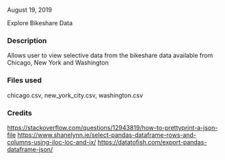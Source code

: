 August 19, 2019

Explore Bikeshare Data

### Description
Allows user to view selective data from the bikeshare data available from Chicago, New York and Washington

### Files used
chicago.csv, new_york_city.csv, washington.csv

### Credits
https://stackoverflow.com/questions/12943819/how-to-prettyprint-a-json-file
https://www.shanelynn.ie/select-pandas-dataframe-rows-and-columns-using-iloc-loc-and-ix/
https://datatofish.com/export-pandas-dataframe-json/

